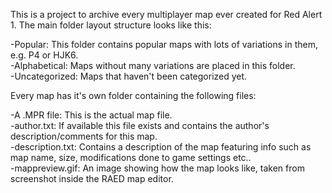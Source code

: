 This is a project to archive every multiplayer map ever created for Red Alert 1. The main folder layout structure looks like this:

-Popular: This folder contains popular maps with lots of variations in them, e.g. P4 or HJK6.  
-Alphabetical: Maps without many variations are placed in this folder.  
-Uncategorized: Maps that haven't been categorized yet.  

Every map has it's own folder containing the following files:

-A .MPR file: This is the actual map file.  
-author.txt: If available this file exists and contains the author's description/comments for this map.  
-description.txt: Contains a description of the map featuring info such as map name, size, modifications done to game settings etc..  
-mappreview.gif: An image showing how the map looks like, taken from screenshot inside the RAED map editor.  
